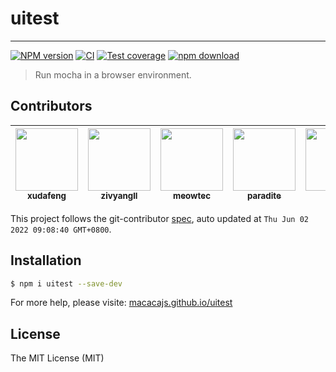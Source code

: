 # uitest

---

[![NPM version][npm-image]][npm-url]
[![CI][CI-image]][CI-url]
[![Test coverage][coveralls-image]][coveralls-url]
[![npm download][download-image]][download-url]

[npm-image]: https://img.shields.io/npm/v/uitest.svg
[npm-url]: https://npmjs.org/package/uitest
[CI-image]: https://github.com/macacajs/uitest/actions/workflows/ci.yml/badge.svg
[CI-url]: https://github.com/macacajs/uitest/actions/workflows/ci.yml
[coveralls-image]: https://img.shields.io/coveralls/macacajs/uitest.svg
[coveralls-url]: https://coveralls.io/r/macacajs/uitest?branch=master
[download-image]: https://img.shields.io/npm/dm/uitest.svg
[download-url]: https://npmjs.org/package/uitest

> Run mocha in a browser environment.

<!-- GITCONTRIBUTOR_START -->

## Contributors

|[<img src="https://avatars.githubusercontent.com/u/1011681?v=4" width="100px;"/><br/><sub><b>xudafeng</b></sub>](https://github.com/xudafeng)<br/>|[<img src="https://avatars.githubusercontent.com/u/11460601?v=4" width="100px;"/><br/><sub><b>zivyangll</b></sub>](https://github.com/zivyangll)<br/>|[<img src="https://avatars.githubusercontent.com/u/4006436?v=4" width="100px;"/><br/><sub><b>meowtec</b></sub>](https://github.com/meowtec)<br/>|[<img src="https://avatars.githubusercontent.com/u/1209810?v=4" width="100px;"/><br/><sub><b>paradite</b></sub>](https://github.com/paradite)<br/>|[<img src="https://avatars.githubusercontent.com/u/12947068?v=4" width="100px;"/><br/><sub><b>ilimei</b></sub>](https://github.com/ilimei)<br/>|
| :---: | :---: | :---: | :---: | :---: |


This project follows the git-contributor [spec](https://github.com/xudafeng/git-contributor), auto updated at `Thu Jun 02 2022 09:08:40 GMT+0800`.

<!-- GITCONTRIBUTOR_END -->

## Installation

```bash
$ npm i uitest --save-dev
```

For more help, please visite: [macacajs.github.io/uitest](//macacajs.github.io/uitest)

## License

The MIT License (MIT)
